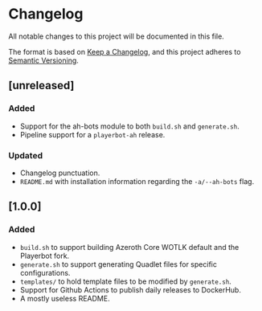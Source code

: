 # Changelog

All notable changes to this project will be documented in this file.

The format is based on [Keep a Changelog](https://keepachangelog.com/en/1.1.0/),
and this project adheres to [Semantic Versioning](https://semver.org/spec/v2.0.0.html).

## [unreleased]

### Added

- Support for the ah-bots module to both ```build.sh``` and ```generate.sh```.
- Pipeline support for a ```playerbot-ah``` release.

### Updated

- Changelog punctuation.
- ```README.md``` with installation information regarding the ```-a/--ah-bots``` flag.

## [1.0.0]

### Added

- ```build.sh``` to support building Azeroth Core WOTLK default and the Playerbot fork.
- ```generate.sh``` to support generating Quadlet files for specific configurations.
- ```templates/``` to hold template files to be modified by ```generate.sh```.
- Support for Github Actions to publish daily releases to DockerHub.
- A mostly useless README.
